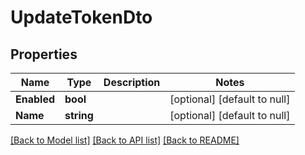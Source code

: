 # UpdateTokenDto

## Properties

| Name        | Type       | Description | Notes                        |
| ----------- | ---------- | ----------- | ---------------------------- |
| **Enabled** | **bool**   |             | [optional] [default to null] |
| **Name**    | **string** |             | [optional] [default to null] |

[[Back to Model list]](../README.md#documentation-for-models) [[Back to API list]](../README.md#documentation-for-api-endpoints) [[Back to README]](../README.md)
